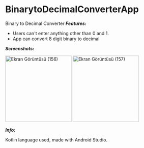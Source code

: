 # BinarytoDecimalConverterApp
Binary to Decimal Converter
***Features:***
+ Users can't enter anything other than 0 and 1.
+ App can convert 8 digit binary to decimal

***Screenshots:***
<div id="header" align="left">
<img width="208" alt="Ekran Görüntüsü (156)" src="https://user-images.githubusercontent.com/81553429/194245502-ad98d09c-1c5f-4135-93d7-d7c5afae69fc.png">
<img width="208" alt="Ekran Görüntüsü (157)" src="https://user-images.githubusercontent.com/81553429/194245473-cebab019-e587-425c-9077-c8555700358d.png">
</div>

***Info:***

Kotlin language used, made with Android Studio.
